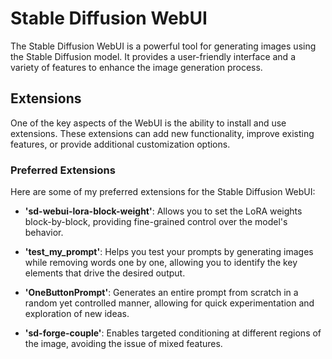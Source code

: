# Stable Diffusion WebUI

The Stable Diffusion WebUI is a powerful tool for generating images using the Stable Diffusion model. It provides a user-friendly interface and a variety of features to enhance the image generation process.

## Extensions

One of the key aspects of the WebUI is the ability to install and use extensions. These extensions can add new functionality, improve existing features, or provide additional customization options.

### Preferred Extensions

Here are some of my preferred extensions for the Stable Diffusion WebUI:

- __'sd-webui-lora-block-weight'__:
Allows you to set the LoRA weights block-by-block, providing fine-grained control over the model's behavior.

- __'test_my_prompt'__:
Helps you test your prompts by generating images while removing words one by one, allowing you to identify the key elements that drive the desired output.

- __'OneButtonPrompt'__:
Generates an entire prompt from scratch in a random yet controlled manner, allowing for quick experimentation and exploration of new ideas.

- __'sd-forge-couple'__:
Enables targeted conditioning at different regions of the image, avoiding the issue of mixed features.



